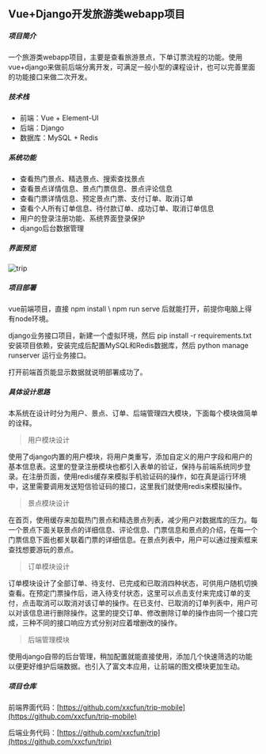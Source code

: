 ## Vue+Django开发旅游类webapp项目

##### 项目简介

一个旅游类webapp项目，主要是查看旅游景点，下单订票流程的功能。使用vue+django来做前后端分离开发，可满足一般小型的课程设计，也可以完善里面的功能接口来做二次开发。

##### 技术栈

* 前端：Vue + Element-UI
* 后端：Django
* 数据库：MySQL + Redis

##### 系统功能

* 查看热门景点、精选景点、搜索查找景点
* 查看景点详情信息、景点门票信息、景点评论信息
* 查看门票详情信息、预定景点门票、支付订单、取消订单
* 查看个人所有订单信息、待付款订单、成功订单、取消订单信息
* 用户的登录注册功能、系统界面登录保护
* django后台数据管理

##### 界面预览

![trip](https://qnmlgb.top/media/editor/1_20210609181427059468.png)

##### 项目部署

vue前端项目，直接 npm install \ npm run serve 后就能打开，前提你电脑上得有node环境。

django业务接口项目，新建一个虚拟环境，然后 pip install -r requirements.txt 安装项目依赖，安装完成后配置MySQL和Redis数据库，然后 python manage runserver 运行业务接口。

打开前端首页能显示数据就说明部署成功了。

##### 具体设计思路

本系统在设计时分为用户、景点、订单、后端管理四大模块，下面每个模块做简单的诠释。

>  用户模块设计

使用了django内置的用户模块，将用户类重写，添加自定义的用户字段和用户的基本信息表。这里的登录注册模块也都引入表单的验证，保持与前端系统同步登录。在注册页面，使用redis缓存来模拟手机验证码的操作，如在真是运行环境中，这里需要调用发送短信验证码的接口，这里我们就使用redis来模拟操作。

> 景点模块设计

在首页，使用缓存来加载热门景点和精选景点列表，减少用户对数据库的压力。每一个景点下面关联景点的详细信息、评论信息、门票信息和景点的介绍，在每一个门票信息下面也都关联着门票的详细信息。在景点列表中，用户可以通过搜索框来查找想要游玩的景点。

> 订单模块设计

订单模块设计了全部订单、待支付、已完成和已取消四种状态，可供用户随机切换查看。在预定门票操作后，进入待支付状态，这里可以点击支付来完成订单的支付，点击取消可以取消对该订单的操作。在已支付、已取消的订单列表中，用户可以对该信息进行删除操作。这里的提交订单、修改删除订单的操作由同一个接口完成，三种不同的接口响应方式分别对应着增删改的操作。

> 后端管理模块

使用django自带的后台管理，稍加配置就能直接使用，添加几个快速筛选的功能以便更好维护后端数据。也引入了富文本应用，让前端的图文模块更加生动。

##### 项目仓库

前端界面代码：[https://github.com/xxcfun/trip-mobile](https://github.com/xxcfun/trip-mobile)

后端业务代码：[https://github.com/xxcfun/trip](https://github.com/xxcfun/trip)